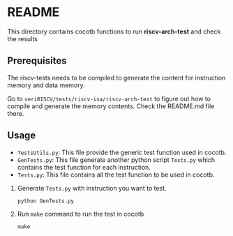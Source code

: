 # README

This directory contains cocotb functions to run **riscv-arch-test** and check the results

## Prerequisites

The riscv-tests needs to be compiled to generate the content for instruction memory and data memory.

Go to `veriRISCV/tests/riscv-isa/riscv-arch-test` to figure out how to compile and generate the memory contents. Check the README.md file there.

## Usage

- `TestsUtils.py`: This file provide the generic test function used in cocotb.
- `GenTests.py`: This file generate another python script `Tests.py` which contains the test function for each instruction.
- `Tests.py`: This file contains all the test function to be used in cocotb.

1. Generate `Tests.py` with instruction you want to test.

    ```shell
    python GenTests.py
    ```

2. Run `make` command to run the test in cocotb

    ```shell
    make
    ```
